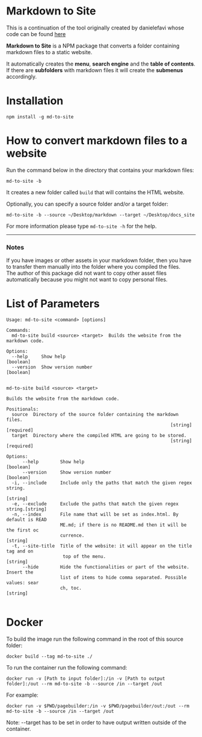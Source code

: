 Markdown to Site
================

This is a continuation of the tool originally created by danielefavi whose code can be found [here](https://github.com/danielefavi/md-to-site)

**Markdown to Site** is a NPM package that converts a folder containing markdown files to a static website.

It automatically creates the **menu**, **search engine** and the **table of contents**. If there are **subfolders** with markdown files it will create the **submenus** accordingly.



# Installation

```
npm install -g md-to-site
```

# How to convert markdown files to a website

Run the command below in the directory that contains your markdown files:

```
md-to-site -b
```

It creates a new folder called `build` that will contains the HTML website.

Optionally, you can specify a source folder and/or a target folder:

```
md-to-site -b --source ~/Desktop/markdown --target ~/Desktop/docs_site
```

For more information please type `md-to-site -h` for the help.

---

### Notes

If you have images or other assets in your markdown folder, then you have to transfer them manually into the folder where you compiled the files.  
The author of this package did not want to copy other asset files automatically because you might not want to copy personal files.

# List of Parameters

```
Usage: md-to-site <command> [options]

Commands:
  md-to-site build <source> <target>  Builds the website from the markdown code.

Options:
  --help     Show help                                                 [boolean]
  --version  Show version number                                       [boolean]
  
```

```
md-to-site build <source> <target>

Builds the website from the markdown code.

Positionals:
  source  Directory of the source folder containing the markdown files.
                                                             [string] [required]
  target  Directory where the compiled HTML are going to be stored.
                                                             [string] [required]

Options:
      --help        Show help                                          [boolean]
      --version     Show version number                                [boolean]
  -i, --include     Include only the paths that match the given regex string.
                                                                        [string]
  -e, --exclude     Exclude the paths that match the given regex string.[string]
  -n, --index       File name that will be set as index.html. By default is READ
                    ME.md; if there is no README.md then it will be the first oc
                    currence.                                           [string]
  -t, --site-title  Title of the website: it will appear on the title tag and on
                     top of the menu.                                   [string]
      --hide        Hide the functionalities or part of the website. Insert the
                    list of items to hide comma separated. Possible values: sear
                    ch, toc.                                            [string]
                    
```

# Docker
To build the image run the following command in the root of this source folder:
```
docker build --tag md-to-site ./
```

To run the container run the following command:
```
docker run -v [Path to input folder]:/in -v [Path to output folder]:/out --rm md-to-site -b --source /in --target /out
```

For example:
```
docker run -v $PWD/pagebuilder:/in -v $PWD/pagebuilder/out:/out --rm md-to-site -b --source /in --target /out
```
Note: --target has to be set in order to have output written outside of the container.